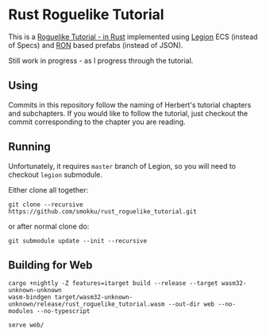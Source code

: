 # Rust Roguelike Tutorial

This is a [Roguelike Tutorial - in Rust](https://github.com/thebracket/rustrogueliketutorial) implemented using [Legion](https://github.com/TomGillen/legion) ECS (instead of Specs) and [RON](https://github.com/ron-rs/ron) based prefabs (instead of JSON).

Still work in progress - as I progress through the tutorial.

## Using

Commits in this repository follow the naming of Herbert's tutorial chapters and subchapters.
If you would like to follow the tutorial, just checkout the commit corresponding to the chapter you are reading.

## Running

Unfortunately, it requires `master` branch of Legion, so you will need to checkout `legion` submodule.

Either clone all together:

    git clone --recursive https://github.com/smokku/rust_roguelike_tutorial.git

or after normal clone do:

    git submodule update --init --recursive

## Building for Web

    cargo +nightly -Z features=itarget build --release --target wasm32-unknown-unknown
    wasm-bindgen target/wasm32-unknown-unknown/release/rust_roguelike_tutorial.wasm --out-dir web --no-modules --no-typescript

    serve web/
